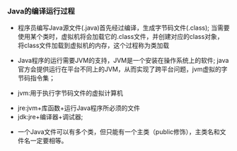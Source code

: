 ### Java的编译运行过程  
- 程序员编写Java源文件(.java)首先经过编译，生成字节码文件(.class);
当需要使用某个类时，虚拟机将会加载它的.class文件，并创建对应的class对象，
将class文件加载到虚拟机的内存，这个过程称为类加载  
- Java程序的运行需要JVM的支持，JVM是一个安装在操作系统上的软件;
 java官方会提供运行在平台不同上的JVM，从而实现了跨平台问题，jvm虚拟的字节码指令集；  
   
- jvm:用于执行字节码文件的虚拟计算机  
* jre:jvm+库函数+运行Java程序所必须的文件  
* jdk:jre+编译器+调试器; 
- 一个Java文件可以有多个类，但只能有一个主类（public修饰），主类名和文件名一定要相等。 
